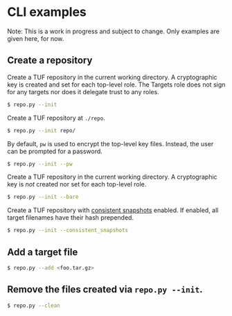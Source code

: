 # CLI examples #

Note: This is a work in progress and subject to change.  Only examples are
given here, for now.

## Create a repository ##

Create a TUF repository in the current working directory.  A cryptographic key
is created and set for each top-level role.  The Targets role does not sign for
any targets nor does it delegate trust to any roles.

```Bash
$ repo.py --init
```



Create a TUF repository at `./repo`.
```Bash
$ repo.py --init repo/
```



By default, `pw` is used to encrypt the top-level key files.  Instead, the user
can be prompted for a password.
```Bash
$ repo.py --init --pw
```


Create a TUF repository in the current working directory.  A cryptographic key
is *not* created nor set for each top-level role.
```Bash
$ repo.py --init --bare
```



Create a TUF repository with [consistent
snapshots](https://github.com/theupdateframework/specification/blob/master/tuf-spec.md#7-consistent-snapshots)
enabled.  If enabled, all target filenames have their hash prepended.
```Bash
$ repo.py --init --consistent_snapshots
```




## Add a target file ##
```Bash
$ repo.py --add <foo.tar.gz>
```




## Remove the files created via `repo.py --init`.
```Bash
$ repo.py --clean
```
